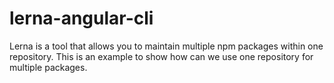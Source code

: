 # lerna-angular-cli
Lerna is a tool that allows you to maintain multiple npm packages within one repository.  This is an example to show how can we use one repository for multiple packages.
